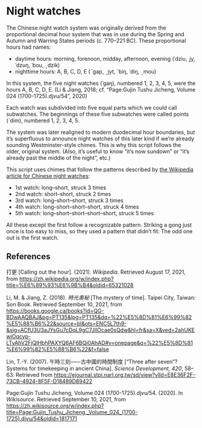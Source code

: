 Night watches
=============
The Chinese night watch system was originally derived
from the proportional decimal hour system
that was in use during the Spring and Autumn and Warring States periods (c. 770–221 BC).
These proportional hours had names:

- daytime hours: morning, forenoon, midday, afternoon, evening
  (ˈdziu, ˌjy, ˈdzuŋ, ˈbou, ˍdzik)
- nighttime hours: A, B, C, D, E
  (ˉgap, ˍjyt, ˊbiŋ, ˈdiŋ, ˍmou)

In this system, the five night watches (ˈgaŋ), numbered 1, 2, 3, 4, 5,
were the hours A, B, C, D, E.
(Li & Jiang, 2018; cf. “Page:Gujin Tushu Jicheng, Volume 024 (1700-1725).djvu/54”, 2020)

Each watch was subdivided into five equal parts
which we could call subwatches.
The beginnings of these five subwatches were called
points (ˊdim), numbered 1, 2, 3, 4, 5.

The system was later realigned to modern duodecimal hour boundaries,
but it’s superfluous to announce night watches of this later kind
if we’re already sounding Westminster-style chimes.
This is why this script follows the older, original system.
(Also, it’s useful to know “it’s now sundown”
or “it’s already past the middle of the night”, etc.)

This script uses chimes that follow the patterns described by
[the Wikipedia article for Chinese night watches](https://zh.wikipedia.org/wiki/打更):

- 1st watch: long–short, struck 3 times
- 2nd watch: short–short, struck 2 times
- 3rd watch: long–short–short, struck 3 times
- 4th watch: long–short–short–short, struck 4 times
- 5th watch: long–short–short–short–short, struck 5 times

All these except the first follow a recognizable pattern.
Striking a gong just once is too easy to miss,
so they used a pattern that didn’t fit:
The odd one out is the first watch.

References
----------
打更 [Calling out the hour]. (2021).
<cite>Wikipedia</cite>.
Retrieved August 17, 2021, from https://zh.wikipedia.org/w/index.php?title=%E6%89%93%E6%9B%B4&oldid=65321028

Li, M. & Jiang, Z. (2018).
<cite>時光奧秘</cite> [The mystery of time].
Taipei City, Taiwan: Son Book.
Retrieved September 10, 2021,
from https://books.google.ca/books?id=QG-BDwAAQBAJ&pg=PT135&lpg=PT135&dq=%22%E5%8D%81%E6%99%82%E5%88%B6%22&source=bl&ots=ENC5L7th9-&sig=ACfU3U3aJYsGu7cDqL9gC7JllOcae0sQdw&hl=fr&sa=X&ved=2ahUKEwjOqcyp-LTyAhV2FjQIHbhPAXYQ6AF6BQi0AhAD#v=onepage&q=%22%E5%8D%81%E6%99%82%E5%88%B6%22&f=false

Lin, <span title="Tsung-Yi">T.-Y.</span> (2007).
午時三刻⸺古中國的時間制度
[“Three after seven”? Systems for timekeeping in ancient China].
<cite>Science Development, 420</cite>, 58–63.
Retrieved from https://ejournal.stpi.narl.org.tw/sd/view?vlId=E8E36F2F-73CB-4924-8F5F-D18489D89422
<!--or https://scitechvista.nat.gov.tw/Article/C000003/detail?ID=588a04c7-1a5f-46f9-b3a3-f6ce16c3af17-->

Page:Gujin Tushu Jicheng, Volume 024 (1700-1725).djvu/54. (2020).
In <cite>Wikisource</cite>.
Retrieved September 10, 2021,
from https://zh.wikisource.org/w/index.php?title=Page:Gujin_Tushu_Jicheng,_Volume_024_(1700-1725).djvu/54&oldid=1817171
